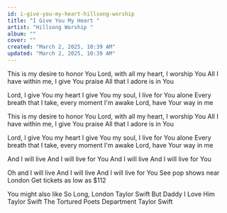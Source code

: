 ```yaml
---
id: i-give-you-my-heart-hillsong-worship
title: "I Give You My Heart "
artist: "Hillsong Worship "
album: ""
cover: ""
created: "March 2, 2025, 10:39 AM"
updated: "March 2, 2025, 10:39 AM"
---
```


This is my desire to honor You
Lord, with all my heart, I worship You
All I have within me, I give You praise
All that I adore is in You

Lord, I give You my heart
I give You my soul, I live for You alone
Every breath that I take, every moment I'm awake
Lord, have Your way in me

This is my desire to honor You
Lord, with all my heart, I worship You
All I have within me, I give You praise
All that I adore is in You

Lord, I give You my heart
I give You my soul, I live for You alone
Every breath that I take, every moment I'm awake
Lord, have Your way in me

And I will live
And I will live for You
And I will live
And I will live for You

Oh and I will live
And I will live
And I will live for You
See pop shows near London
Get tickets as low as $112

You might also like
So Long, London
Taylor Swift
But Daddy I Love Him
Taylor Swift
The Tortured Poets Department
Taylor Swift
